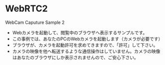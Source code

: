 # WebRTC2
WebCam Caputure Sample 2


* Webカメラを起動して、閲覧中のブラウザへ表示するサンプルです。
* この事例では、あなたのPCのWebカメラを起動します（カメラが必要です）
* ブラウザが、カメラを起動許可を求めてきますので、「許可」して下さい。
* カメラの映像を他へ転送するような通信操作はしていません。カメラの映像はあなたのブラウザにしか表示されませんので、ご安心下さい。
